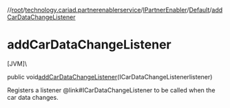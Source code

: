 //[root](../../../../index.md)/[technology.cariad.partnerenablerservice](../../index.md)/[IPartnerEnabler](../index.md)/[Default](index.md)/[addCarDataChangeListener](add-car-data-change-listener.md)

# addCarDataChangeListener

[JVM]\

public void[addCarDataChangeListener](add-car-data-change-listener.md)(ICarDataChangeListenerlistener)

Registers a listener @link#ICarDataChangeListener to be called when the car data changes.
